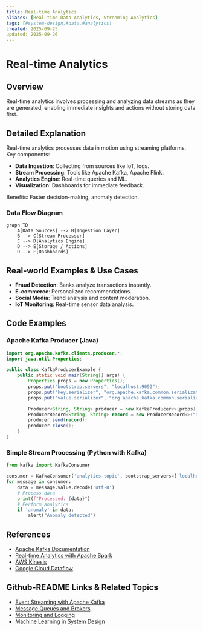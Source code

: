 ```yaml
---
title: Real-time Analytics
aliases: [Real-time Data Analytics, Streaming Analytics]
tags: [#system-design,#data,#analytics]
created: 2025-09-25
updated: 2025-09-26
---
```


# Real-time Analytics

## Overview

Real-time analytics involves processing and analyzing data streams as they are generated, enabling immediate insights and actions without storing data first.

## Detailed Explanation

Real-time analytics processes data in motion using streaming platforms. Key components:

- **Data Ingestion**: Collecting from sources like IoT, logs.
- **Stream Processing**: Tools like Apache Kafka, Apache Flink.
- **Analytics Engine**: Real-time queries and ML.
- **Visualization**: Dashboards for immediate feedback.

Benefits: Faster decision-making, anomaly detection.

### Data Flow Diagram

```mermaid
graph TD
    A[Data Sources] --> B[Ingestion Layer]
    B --> C[Stream Processor]
    C --> D[Analytics Engine]
    D --> E[Storage / Actions]
    D --> F[Dashboards]
```

## Real-world Examples & Use Cases

- **Fraud Detection**: Banks analyze transactions instantly.
- **E-commerce**: Personalized recommendations.
- **Social Media**: Trend analysis and content moderation.
- **IoT Monitoring**: Real-time sensor data analysis.

## Code Examples

### Apache Kafka Producer (Java)

```java
import org.apache.kafka.clients.producer.*;
import java.util.Properties;

public class KafkaProducerExample {
    public static void main(String[] args) {
        Properties props = new Properties();
        props.put("bootstrap.servers", "localhost:9092");
        props.put("key.serializer", "org.apache.kafka.common.serialization.StringSerializer");
        props.put("value.serializer", "org.apache.kafka.common.serialization.StringSerializer");

        Producer<String, String> producer = new KafkaProducer<>(props);
        ProducerRecord<String, String> record = new ProducerRecord<>("analytics-topic", "key", "Real-time data");
        producer.send(record);
        producer.close();
    }
}
```

### Simple Stream Processing (Python with Kafka)

```python
from kafka import KafkaConsumer

consumer = KafkaConsumer('analytics-topic', bootstrap_servers=['localhost:9092'])
for message in consumer:
    data = message.value.decode('utf-8')
    # Process data
    print(f"Processed: {data}")
    # Perform analytics
    if 'anomaly' in data:
        alert("Anomaly detected")
```

## References

- [Apache Kafka Documentation](https://kafka.apache.org/documentation/)
- [Real-time Analytics with Apache Spark](https://spark.apache.org/docs/latest/streaming-programming-guide.html)
- [AWS Kinesis](https://aws.amazon.com/kinesis/)
- [Google Cloud Dataflow](https://cloud.google.com/dataflow)

## Github-README Links & Related Topics

- [Event Streaming with Apache Kafka](event-streaming-with-apache-kafka/README.md)
- [Message Queues and Brokers](message-queues-and-brokers/README.md)
- [Monitoring and Logging](monitoring-and-logging/README.md)
- [Machine Learning in System Design](machine-learning-in-system-design/README.md)